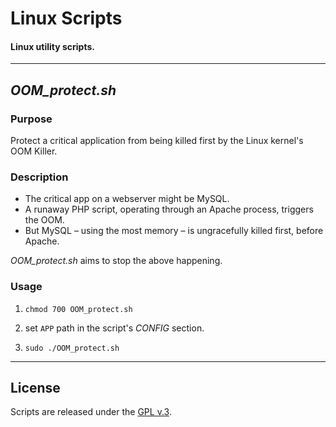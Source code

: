 
# Linux Scripts

#### Linux utility scripts.


---

## *OOM_protect.sh*

### Purpose

Protect a critical application from being killed first by the Linux kernel's OOM Killer.


### Description

+ The critical app on a webserver might be MySQL.
+ A runaway PHP script, operating through an Apache process, triggers the OOM.
+ But MySQL &ndash; using the most memory &ndash; is ungracefully killed first, before Apache.

*OOM_protect.sh* aims to stop the above happening.


### Usage

1. `chmod 700 OOM_protect.sh`

2. set `APP` path in the script's *CONFIG* section.

3. `sudo ./OOM_protect.sh`

---


## License

Scripts are released under the [GPL v.3](https://www.gnu.org/licenses/gpl-3.0.html).
